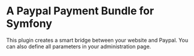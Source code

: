 # A Paypal Payment Bundle for Symfony

This plugin creates a smart bridge between your website and Paypal.
You can also define all parameters in your administration page.
